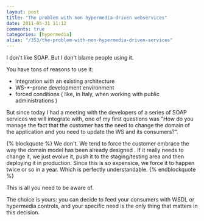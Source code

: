 ```yaml
---
layout: post
title: "The problem with non hypermedia-driven webservices"
date: 2011-05-31 11:12
comments: true
categories: [hypermedia]
alias: "/353/the-problem-with-non-hypermedia-driven-services"
---
```


I don't like SOAP. But I don't blame people using it.
<!-- more -->

You have tons of reasons to use it:

* integration with an existing architecture
* WS-*-prone development environment
* forced conditions ( like, in Italy, when working with public administrations )

But since today I had a meeting with the developers of a series of SOAP services we will integrate with, one of my first questions was "How do you manage the fact that the customer has the need to change the domain of the application and you need to update the WS and its consumers?".

{% blockquote %}
We don't.
We tend to force the customer embrace the way the domain model has been already designed .
If it really needs to change it, we just evolve it, push it to the staging/testing area and then deploying it in production.
Since this is so expensice, we force it to happen twice or so in a year.
Which is perfectly understandable.
{% endblockquote %}

This is all you need to be aware of.

The choice is yours: you can decide to feed your consumers with WSDL or hypermedia controls, and your specific need is the only thing that matters in this decision.